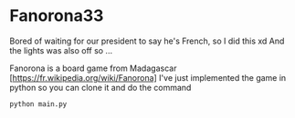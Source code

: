 # Fanorona33
Bored of waiting for our president to say he's French, so I did this xd
And the lights was also off so ...

Fanorona is a board game from Madagascar [https://fr.wikipedia.org/wiki/Fanorona]
I've just implemented the game in python so you can clone it and do the command
```
python main.py
```
